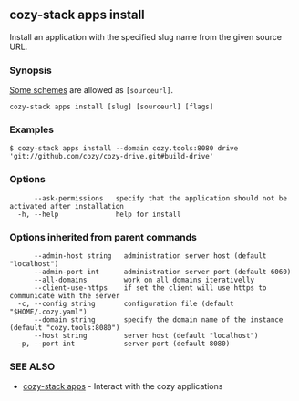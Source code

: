 ## cozy-stack apps install

Install an application with the specified slug name
from the given source URL.

### Synopsis


[Some schemes](../../docs/apps.md#sources) are allowed as `[sourceurl]`.

```
cozy-stack apps install [slug] [sourceurl] [flags]
```

### Examples

```
$ cozy-stack apps install --domain cozy.tools:8080 drive 'git://github.com/cozy/cozy-drive.git#build-drive'
```

### Options

```
      --ask-permissions   specify that the application should not be activated after installation
  -h, --help              help for install
```

### Options inherited from parent commands

```
      --admin-host string   administration server host (default "localhost")
      --admin-port int      administration server port (default 6060)
      --all-domains         work on all domains iterativelly
      --client-use-https    if set the client will use https to communicate with the server
  -c, --config string       configuration file (default "$HOME/.cozy.yaml")
      --domain string       specify the domain name of the instance (default "cozy.tools:8080")
      --host string         server host (default "localhost")
  -p, --port int            server port (default 8080)
```

### SEE ALSO
* [cozy-stack apps](cozy-stack_apps.md)	 - Interact with the cozy applications

